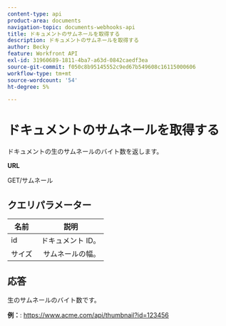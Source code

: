 ```yaml
---
content-type: api
product-area: documents
navigation-topic: documents-webhooks-api
title: ドキュメントのサムネールを取得する
description: ドキュメントのサムネールを取得する
author: Becky
feature: Workfront API
exl-id: 31960689-1811-4ba7-a63d-0842caedf3ea
source-git-commit: f050c8b95145552c9ed67b549608c16115000606
workflow-type: tm+mt
source-wordcount: '54'
ht-degree: 5%

---
```



# ドキュメントのサムネールを取得する

ドキュメントの生のサムネールのバイト数を返します。

**URL**

GET/サムネール

## クエリパラメーター

| 名前  | 説明 |
|---|---|
| id  | ドキュメント ID。 |
| サイズ  |  サムネールの幅。 |


## 応答

生のサムネールのバイト数です。

**例：**: https://www.acme.com/api/thumbnail?id=123456
